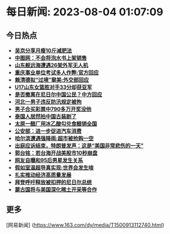 
# 每日新闻: 2023-08-04 01:07:09
## 今日热点

- **[吴京分享月瘦10斤减肥法](https://www.163.com/search?keyword=%E5%90%B4%E4%BA%AC%E5%88%86%E4%BA%AB%E6%9C%88%E7%98%A610%E6%96%A4%E5%87%8F%E8%82%A5%E6%B3%95)**
- **[中图网：不会将泡水书上架销售](https://www.163.com/search?keyword=%E4%B8%AD%E5%9B%BE%E7%BD%91%EF%BC%9A%E4%B8%8D%E4%BC%9A%E5%B0%86%E6%B3%A1%E6%B0%B4%E4%B9%A6%E4%B8%8A%E6%9E%B6%E9%94%80%E5%94%AE)**
- **[山东舰远海遭遇26架外军无人机](https://www.163.com/search?keyword=%E5%B1%B1%E4%B8%9C%E8%88%B0%E8%BF%9C%E6%B5%B7%E9%81%AD%E9%81%8726%E6%9E%B6%E5%A4%96%E5%86%9B%E6%97%A0%E4%BA%BA%E6%9C%BA)**
- **[重庆事业单位考试多人作弊:官方回应](https://www.163.com/search?keyword=%E9%87%8D%E5%BA%86%E4%BA%8B%E4%B8%9A%E5%8D%95%E4%BD%8D%E8%80%83%E8%AF%95%E5%A4%9A%E4%BA%BA%E4%BD%9C%E5%BC%8A+%E5%AE%98%E6%96%B9%E5%9B%9E%E5%BA%94)**
- **[赖清德拟“过境”窜美:外交部回应](https://www.163.com/search?keyword=%E8%B5%96%E6%B8%85%E5%BE%B7%E6%8B%9F%E2%80%9C%E8%BF%87%E5%A2%83%E2%80%9D%E7%AA%9C%E7%BE%8E+%E5%A4%96%E4%BA%A4%E9%83%A8%E5%9B%9E%E5%BA%94)**
- **[U17山东女篮胜对手33分却获亚军](https://www.163.com/search?keyword=U17%E5%B1%B1%E4%B8%9C%E5%A5%B3%E7%AF%AE%E8%83%9C%E5%AF%B9%E6%89%8B33%E5%88%86%E5%8D%B4%E8%8E%B7%E4%BA%9A%E5%86%9B)**
- **[是否撤离在尼日尔中国公民？中方回应](https://www.163.com/search?keyword=%E6%98%AF%E5%90%A6%E6%92%A4%E7%A6%BB%E5%9C%A8%E5%B0%BC%E6%97%A5%E5%B0%94%E4%B8%AD%E5%9B%BD%E5%85%AC%E6%B0%91%EF%BC%9F%E4%B8%AD%E6%96%B9%E5%9B%9E%E5%BA%94)**
- **[河北一男子违反防汛规定被拘](https://www.163.com/search?keyword=%E6%B2%B3%E5%8C%97%E4%B8%80%E7%94%B7%E5%AD%90%E8%BF%9D%E5%8F%8D%E9%98%B2%E6%B1%9B%E8%A7%84%E5%AE%9A%E8%A2%AB%E6%8B%98)**
- **[男子合买彩票中790多万开奖没他](https://www.163.com/search?keyword=%E7%94%B7%E5%AD%90%E5%90%88%E4%B9%B0%E5%BD%A9%E7%A5%A8%E4%B8%AD790%E5%A4%9A%E4%B8%87%E5%BC%80%E5%A5%96%E6%B2%A1%E4%BB%96)**
- **[泰国人居然拍中国古装剧了](https://www.163.com/search?keyword=%E6%B3%B0%E5%9B%BD%E4%BA%BA%E5%B1%85%E7%84%B6%E6%8B%8D%E4%B8%AD%E5%9B%BD%E5%8F%A4%E8%A3%85%E5%89%A7%E4%BA%86)**
- **[太原一醋厂用冰乙酸勾兑食醋销全国](https://www.163.com/search?keyword=%E5%A4%AA%E5%8E%9F%E4%B8%80%E9%86%8B%E5%8E%82%E7%94%A8%E5%86%B0%E4%B9%99%E9%85%B8%E5%8B%BE%E5%85%91%E9%A3%9F%E9%86%8B%E9%94%80%E5%85%A8%E5%9B%BD)**
- **[公安部：进一步促进汽车消费](https://www.163.com/search?keyword=%E5%85%AC%E5%AE%89%E9%83%A8%EF%BC%9A%E8%BF%9B%E4%B8%80%E6%AD%A5%E4%BF%83%E8%BF%9B%E6%B1%BD%E8%BD%A6%E6%B6%88%E8%B4%B9)**
- **[哈尔滨遭遇强降雨:超市被抢购一空](https://www.163.com/search?keyword=%E5%93%88%E5%B0%94%E6%BB%A8%E9%81%AD%E9%81%87%E5%BC%BA%E9%99%8D%E9%9B%A8+%E8%B6%85%E5%B8%82%E8%A2%AB%E6%8A%A2%E8%B4%AD%E4%B8%80%E7%A9%BA)**
- **[出庭应诉结束，特朗普发声：这是“美国非常悲伤的一天”](https://www.163.com/search?keyword=%E5%87%BA%E5%BA%AD%E5%BA%94%E8%AF%89%E7%BB%93%E6%9D%9F%EF%BC%8C%E7%89%B9%E6%9C%97%E6%99%AE%E5%8F%91%E5%A3%B0%EF%BC%9A%E8%BF%99%E6%98%AF%E2%80%9C%E7%BE%8E%E5%9B%BD%E9%9D%9E%E5%B8%B8%E6%82%B2%E4%BC%A4%E7%9A%84%E4%B8%80%E5%A4%A9%E2%80%9D)**
- **[郭台铭：若台海开战美股市10秒崩盘](https://www.163.com/search?keyword=%E9%83%AD%E5%8F%B0%E9%93%AD%EF%BC%9A%E8%8B%A5%E5%8F%B0%E6%B5%B7%E5%BC%80%E6%88%98%E7%BE%8E%E8%82%A1%E5%B8%8210%E7%A7%92%E5%B4%A9%E7%9B%98)**
- **[网友自曝和95后男星发生关系](https://www.163.com/search?keyword=%E7%BD%91%E5%8F%8B%E8%87%AA%E6%9B%9D%E5%92%8C95%E5%90%8E%E7%94%B7%E6%98%9F%E5%8F%91%E7%94%9F%E5%85%B3%E7%B3%BB)**
- **[假如室温超导真实现:世界会发生啥](https://www.163.com/search?keyword=%E5%81%87%E5%A6%82%E5%AE%A4%E6%B8%A9%E8%B6%85%E5%AF%BC%E7%9C%9F%E5%AE%9E%E7%8E%B0+%E4%B8%96%E7%95%8C%E4%BC%9A%E5%8F%91%E7%94%9F%E5%95%A5)**
- **[扎实推动经济高质量发展](https://www.163.com/search?keyword=%E6%89%8E%E5%AE%9E%E6%8E%A8%E5%8A%A8%E7%BB%8F%E6%B5%8E%E9%AB%98%E8%B4%A8%E9%87%8F%E5%8F%91%E5%B1%95)**
- **[拜登呼吁释放被扣押的尼日尔总统](https://www.163.com/search?keyword=%E6%8B%9C%E7%99%BB%E5%91%BC%E5%90%81%E9%87%8A%E6%94%BE%E8%A2%AB%E6%89%A3%E6%8A%BC%E7%9A%84%E5%B0%BC%E6%97%A5%E5%B0%94%E6%80%BB%E7%BB%9F)**
- **[蒙古国将与美国深化稀土开采等合作](https://www.163.com/search?keyword=%E8%92%99%E5%8F%A4%E5%9B%BD%E5%B0%86%E4%B8%8E%E7%BE%8E%E5%9B%BD%E6%B7%B1%E5%8C%96%E7%A8%80%E5%9C%9F%E5%BC%80%E9%87%87%E7%AD%89%E5%90%88%E4%BD%9C)**

## 更多
[网易新闻] (https://www.163.com/dy/media/T1500913112740.html)
